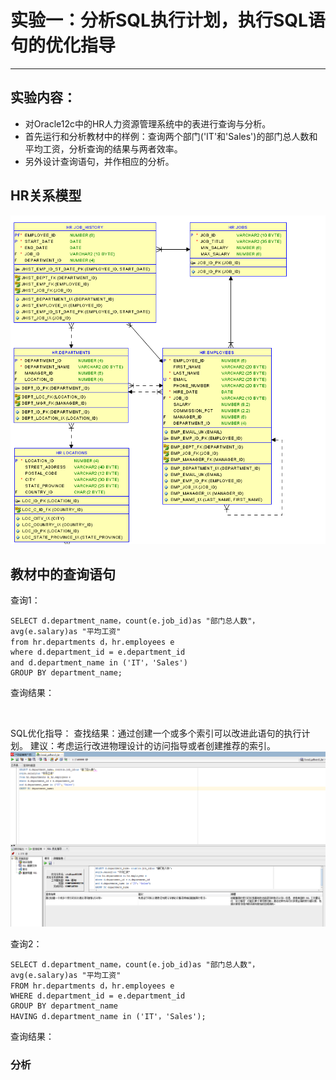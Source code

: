 # 实验一：分析SQL执行计划，执行SQL语句的优化指导
---
## 实验内容：
- 对Oracle12c中的HR人力资源管理系统中的表进行查询与分析。
- 首先运行和分析教材中的样例：查询两个部门('IT'和'Sales')的部门总人数和平均工资，分析查询的结果与两者效率。
- 另外设计查询语句，并作相应的分析。
## HR关系模型
![关系模型](https://github.com/jiangwen123456/oracle/blob/master/test1/%E5%85%B3%E7%B3%BB%E6%A8%A1%E5%9E%8B.png)
## 教材中的查询语句
查询1：
```
SELECT d.department_name，count(e.job_id)as "部门总人数"，
avg(e.salary)as "平均工资"
from hr.departments d，hr.employees e
where d.department_id = e.department_id
and d.department_name in ('IT'，'Sales')
GROUP BY department_name;
```
查询结果：

![]()

SQL优化指导：
查找结果：通过创建一个或多个索引可以改进此语句的执行计划。
建议：考虑运行改进物理设计的访问指导或者创建推荐的索引。
![](https://github.com/jiangwen123456/oracle/blob/master/test1/%E4%BC%98%E5%8C%96%E5%BB%BA%E8%AE%AE.png)


查询2：
```
SELECT d.department_name，count(e.job_id)as "部门总人数"，
avg(e.salary)as "平均工资"
FROM hr.departments d，hr.employees e
WHERE d.department_id = e.department_id
GROUP BY department_name
HAVING d.department_name in ('IT'，'Sales');
```
查询结果：
### 分析



